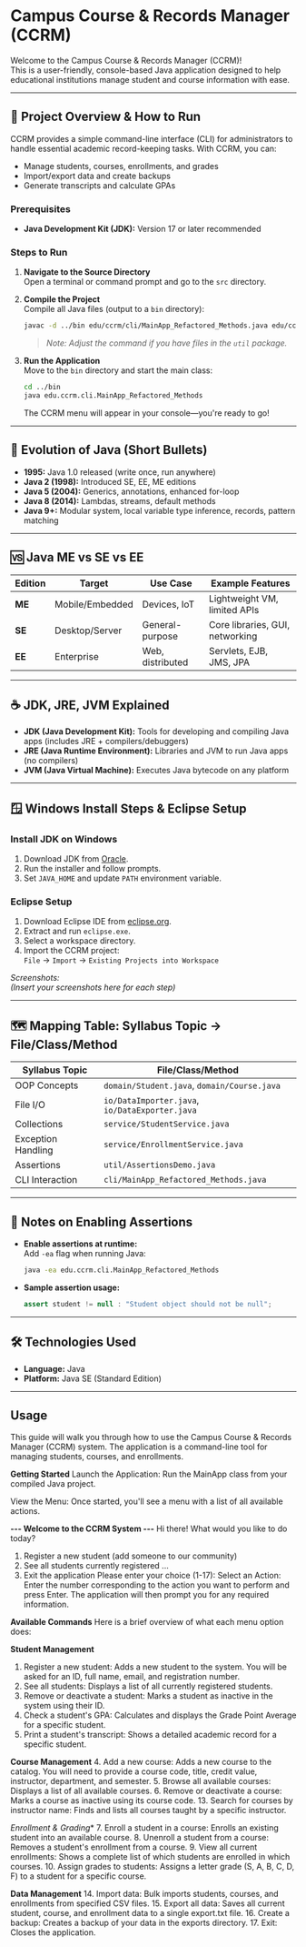 # Campus Course & Records Manager (CCRM)

Welcome to the Campus Course & Records Manager (CCRM)!  
This is a user-friendly, console-based Java application designed to help educational institutions manage student and course information with ease.

---

## 📝 Project Overview & How to Run

CCRM provides a simple command-line interface (CLI) for administrators to handle essential academic record-keeping tasks. With CCRM, you can:

- Manage students, courses, enrollments, and grades
- Import/export data and create backups
- Generate transcripts and calculate GPAs

### Prerequisites

- **Java Development Kit (JDK):** Version 17 or later recommended

### Steps to Run

1. **Navigate to the Source Directory**  
    Open a terminal or command prompt and go to the `src` directory.

2. **Compile the Project**  
    Compile all Java files (output to a `bin` directory):

    ```bash
    javac -d ../bin edu/ccrm/cli/MainApp_Refactored_Methods.java edu/ccrm/domain/*.java edu/ccrm/io/*.java edu/ccrm/service/*.java
    ```
    > *Note: Adjust the command if you have files in the `util` package.*

3. **Run the Application**  
    Move to the `bin` directory and start the main class:

    ```bash
    cd ../bin
    java edu.ccrm.cli.MainApp_Refactored_Methods
    ```

    The CCRM menu will appear in your console—you're ready to go!

---

## 🔄 Evolution of Java (Short Bullets)

- **1995:** Java 1.0 released (write once, run anywhere)
- **Java 2 (1998):** Introduced SE, EE, ME editions
- **Java 5 (2004):** Generics, annotations, enhanced for-loop
- **Java 8 (2014):** Lambdas, streams, default methods
- **Java 9+:** Modular system, local variable type inference, records, pattern matching

---

## 🆚 Java ME vs SE vs EE

| Edition | Target | Use Case | Example Features |
|---------|--------|----------|-----------------|
| **ME**  | Mobile/Embedded | Devices, IoT | Lightweight VM, limited APIs |
| **SE**  | Desktop/Server | General-purpose | Core libraries, GUI, networking |
| **EE**  | Enterprise | Web, distributed | Servlets, EJB, JMS, JPA |

---

## ☕ JDK, JRE, JVM Explained

- **JDK (Java Development Kit):** Tools for developing and compiling Java apps (includes JRE + compilers/debuggers)
- **JRE (Java Runtime Environment):** Libraries and JVM to run Java apps (no compilers)
- **JVM (Java Virtual Machine):** Executes Java bytecode on any platform

---

## 🪟 Windows Install Steps & Eclipse Setup

### Install JDK on Windows

1. Download JDK from [Oracle](https://www.oracle.com/java/technologies/downloads/).
2. Run the installer and follow prompts.
3. Set `JAVA_HOME` and update `PATH` environment variable.

### Eclipse Setup

1. Download Eclipse IDE from [eclipse.org](https://www.eclipse.org/downloads/).
2. Extract and run `eclipse.exe`.
3. Select a workspace directory.
4. Import the CCRM project:  
    `File` → `Import` → `Existing Projects into Workspace`

*Screenshots:  
(Insert your screenshots here for each step)*

---

## 🗺️ Mapping Table: Syllabus Topic → File/Class/Method

| Syllabus Topic         | File/Class/Method                          |
|------------------------|--------------------------------------------|
| OOP Concepts           | `domain/Student.java`, `domain/Course.java`|
| File I/O               | `io/DataImporter.java`, `io/DataExporter.java`|
| Collections            | `service/StudentService.java`              |
| Exception Handling     | `service/EnrollmentService.java`           |
| Assertions             | `util/AssertionsDemo.java`                 |
| CLI Interaction        | `cli/MainApp_Refactored_Methods.java`      |

---

## 📝 Notes on Enabling Assertions

- **Enable assertions at runtime:**  
  Add `-ea` flag when running Java:

  ```bash
  java -ea edu.ccrm.cli.MainApp_Refactored_Methods
  ```

- **Sample assertion usage:**
  ```java
  assert student != null : "Student object should not be null";
  ```

---

## 🛠️ Technologies Used

- **Language:** Java  
- **Platform:** Java SE (Standard Edition)

---
## Usage
This guide will walk you through how to use the Campus Course & Records Manager (CCRM) system. The application is a command-line tool for managing students, courses, and enrollments.

**Getting Started**
Launch the Application: Run the MainApp class from your compiled Java project.

View the Menu: Once started, you'll see a menu with a list of all available actions.

**--- Welcome to the CCRM System ---**
Hi there! What would you like to do today?
1. Register a new student (add someone to our community)
2. See all students currently registered
...
17. Exit the application
Please enter your choice (1-17):
Select an Action: Enter the number corresponding to the action you want to perform and press Enter. The application will then prompt you for any required information.

**Available Commands**
Here is a brief overview of what each menu option does:

**Student Management**
1. Register a new student: Adds a new student to the system. You will be asked for an ID, full name, email, and registration number.
2. See all students: Displays a list of all currently registered students.
3. Remove or deactivate a student: Marks a student as inactive in the system using their ID.
11. Check a student's GPA: Calculates and displays the Grade Point Average for a specific student.
12. Print a student's transcript: Shows a detailed academic record for a specific student.

**Course Management**
4. Add a new course: Adds a new course to the catalog. You will need to provide a course code, title, credit value, instructor, department, and semester.
5. Browse all available courses: Displays a list of all available courses.
6. Remove or deactivate a course: Marks a course as inactive using its course code.
13. Search for courses by instructor name: Finds and lists all courses taught by a specific instructor.

*Enrollment & Grading**
7. Enroll a student in a course: Enrolls an existing student into an available course.
8. Unenroll a student from a course: Removes a student's enrollment from a course.
9. View all current enrollments: Shows a complete list of which students are enrolled in which courses.
10. Assign grades to students: Assigns a letter grade (S, A, B, C, D, F) to a student for a specific course.

**Data Management**
14. Import data: Bulk imports students, courses, and enrollments from specified CSV files.
15. Export all data: Saves all current student, course, and enrollment data to a single export.txt file.
16. Create a backup: Creates a backup of your data in the exports directory.
17. Exit: Closes the application.
